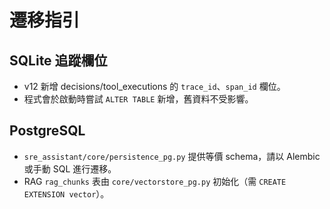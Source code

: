 
# 遷移指引

## SQLite 追蹤欄位
- v12 新增 decisions/tool_executions 的 `trace_id`、`span_id` 欄位。
- 程式會於啟動時嘗試 `ALTER TABLE` 新增，舊資料不受影響。

## PostgreSQL
- `sre_assistant/core/persistence_pg.py` 提供等價 schema，請以 Alembic 或手動 SQL 進行遷移。
- RAG `rag_chunks` 表由 `core/vectorstore_pg.py` 初始化（需 `CREATE EXTENSION vector`）。
